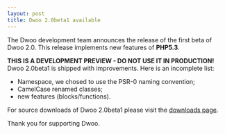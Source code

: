 ```yaml
---
layout: post
title: Dwoo 2.0beta1 available
---
```


The Dwoo development team announces the release of the first beta of Dwoo 2.0. This release implements new features of **PHP5.3**.

**THIS IS A DEVELOPMENT PREVIEW - DO NOT USE IT IN PRODUCTION!**  
Dwoo 2.0beta1 is shipped with improvements. Here is an incomplete list:

* Namespace, we chosed to use the PSR-0 naming convention;
* CamelCase renamed classes;
* new features (blocks/functions).

For source downloads of Dwoo 2.0beta1 please visit the [downloads page](/downloads.html).

Thank you for supporting Dwoo.